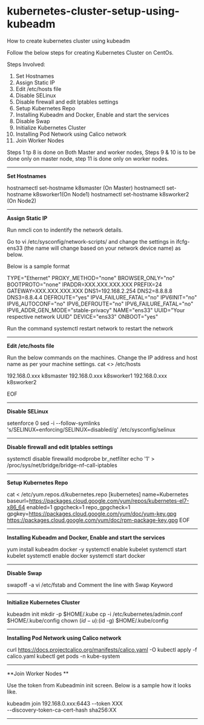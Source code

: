 # kubernetes-cluster-setup-using-kubeadm
How to create kubernetes cluster using kubeadm

Follow the below steps for creating Kubernetes Cluster on CentOs.

Steps Involved:

1. Set Hostnames
2. Assign Static IP
3. Edit /etc/hosts file
4. Disable SELinux
5. Disable firewall and edit Iptables settings
6. Setup Kubernetes Repo
7. Installing Kubeadm and Docker, Enable and start the services
8. Disable Swap
9. Initialize Kubernetes Cluster
10. Installing Pod Network using Calico network
11. Join Worker Nodes

Steps 1 tp 8 is done on Both Master and worker nodes, Steps 9 & 10 is to be done only on master node, step 11 is done only on worker nodes.

-------------------------------------------------------

**Set Hostnames**

hostnamectl set-hostname k8smaster (On Master)
hostnamectl set-hostname k8sworker1(On Node1)
hostnamectl set-hostname k8sworker2 (On Node2)

------------------------------------------------------

**Assign Static IP**

Run nmcli con to indentify the network details.

Go to vi /etc/sysconfig/network-scripts/ and change the settings in ifcfg-ens33 (the name will change based on your network device name) as below. 

Below is a sample format 

TYPE="Ethernet"
PROXY_METHOD="none"
BROWSER_ONLY="no"
BOOTPROTO="none"
IPADDR=XXX.XXX.XXX.XXX
PREFIX=24
GATEWAY=XXX.XXX.XXX.XXX
DNS1=192.168.2.254
DNS2=8.8.8.8
DNS3=8.8.4.4
DEFROUTE="yes"
IPV4_FAILURE_FATAL="no"
IPV6INIT="no"
IPV6_AUTOCONF="no"
IPV6_DEFROUTE="no"
IPV6_FAILURE_FATAL="no"
IPV6_ADDR_GEN_MODE="stable-privacy"
NAME="ens33"
UUID="Your respective network UUID"
DEVICE="ens33"
ONBOOT="yes"

Run the command  systemctl restart network to restart the network

------------------------------------------------------------

**Edit /etc/hosts file**

Run the below commands on the machines. Change the IP address and host name as per your machine settings.
cat <<EOF>> /etc/hosts

192.168.0.xxx k8smaster
192.168.0.xxx k8sworker1
192.168.0.xxx k8sworker2

EOF
  
-----------------------------------------------------------
  
**Disable SELinux**
  
setenforce 0
sed -i --follow-symlinks 's/SELINUX=enforcing/SELINUX=disabled/g' /etc/sysconfig/selinux

-----------------------------------------------------------
  
**Disable firewall and edit Iptables settings**
  
systemctl disable firewalld
modprobe br_netfilter
echo '1' > /proc/sys/net/bridge/bridge-nf-call-iptables
  
----------------------------------------------------------
  
**Setup Kubernetes Repo**

cat <<EOF > /etc/yum.repos.d/kubernetes.repo
[kubernetes]
name=Kubernetes
baseurl=https://packages.cloud.google.com/yum/repos/kubernetes-el7-x86_64
enabled=1
gpgcheck=1
repo_gpgcheck=1
gpgkey=https://packages.cloud.google.com/yum/doc/yum-key.gpg https://packages.cloud.google.com/yum/doc/rpm-package-key.gpg
EOF

---------------------------------------------------------
  
**Installing Kubeadm and Docker, Enable and start the services**
  
yum install kubeadm docker -y
systemctl enable kubelet
systemctl start kubelet
systemctl enable docker
systemctl start docker
  
--------------------------------------------------------
  
**Disable Swap**
  
swapoff -a
vi /etc/fstab and Comment the line with Swap Keyword
  
-----------------------------------------------------
  
**Initialize Kubernetes Cluster**

kubeadm init
mkdir -p $HOME/.kube
cp -i /etc/kubernetes/admin.conf $HOME/.kube/config
chown $(id -u):$(id -g) $HOME/.kube/config
  
------------------------------------------------------
  
**Installing Pod Network using Calico network**


curl https://docs.projectcalico.org/manifests/calico.yaml -O
kubectl apply -f calico.yaml
kubectl get pods -n kube-system

----------------------------------------------------

  **Join Worker Nodes **
  
  Use the token from Kubeadmin init screen. Below is a sample how it looks like.
  
  kubeadm join 192.168.0.xxx:6443 --token XXX\
        --discovery-token-ca-cert-hash sha256:XX

  ---------------------------------------------------
